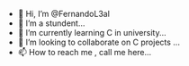 - 👋 Hi, I’m @FernandoL3al
- 👀 I’m a stundent...
- 🌱 I’m currently learning C in university...
- 💞️ I’m looking to collaborate on C projects ...
- 📫 How to reach me , call me here...

<!---
FernandoL3al/FernandoL3al is a ✨ special ✨ repository because its `README.md` (this file) appears on your GitHub profile.
You can click the Preview link to take a look at your changes.
--->
